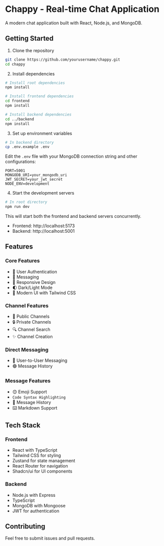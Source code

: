 # Chappy - Real-time Chat Application

A modern chat application built with React, Node.js, and MongoDB.

## Getting Started

1. Clone the repository

```bash
git clone https://github.com/yourusername/chappy.git
cd chappy
```

2. Install dependencies

```bash
# Install root dependencies
npm install

# Install frontend dependencies
cd frontend
npm install

# Install backend dependencies
cd ../backend
npm install
```

3. Set up environment variables

```bash
# In backend directory
cp .env.example .env
```

Edit the `.env` file with your MongoDB connection string and other configurations:

```env
PORT=5001
MONGODB_URI=your_mongodb_uri
JWT_SECRET=your_jwt_secret
NODE_ENV=development
```

4. Start the development servers

```bash
# In root directory
npm run dev
```

This will start both the frontend and backend servers concurrently.

- Frontend: http://localhost:5173
- Backend: http://localhost:5001

## Features

### Core Features

- 🔐 User Authentication
- 💬 Messaging
- 📱 Responsive Design
- 🌓 Dark/Light Mode
- 🎨 Modern UI with Tailwind CSS

### Channel Features

- 📢 Public Channels
- 🔒 Private Channels
- 🔍 Channel Search
- ✨ Channel Creation

### Direct Messaging

- 👤 User-to-User Messaging
- 🟢 Message History

### Message Features

- 😊 Emoji Support
- ```Code Syntax Highlighting```
- 📝 Message History
- ⌨️ Markdown Support

## Tech Stack

### Frontend

- React with TypeScript
- Tailwind CSS for styling
- Zustand for state management
- React Router for navigation
- Shadcn/ui for UI components

### Backend

- Node.js with Express
- TypeScript
- MongoDB with Mongoose
- JWT for authentication

## Contributing

Feel free to submit issues and pull requests.

